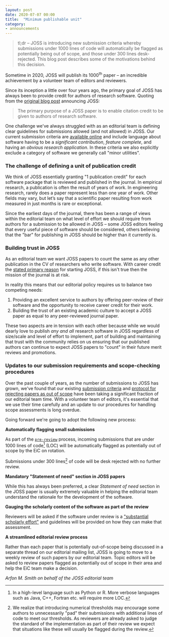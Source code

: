 ```yaml
---
layout: post
date: 2020-07-07 00:00
title:  "Minimum publishable unit"
category:
- announcements
---
```


> tl;dr – JOSS is introducing new submission criteria whereby submissions under 1000 lines of code will automatically be flagged as potentially being out of scope, and those under 300 lines desk-rejected. This blog post describes some of the motivations behind this decision.

Sometime in 2020, JOSS will publish its 1000<sup>th</sup> paper – an incredible achievement by a volunteer team of editors and reviewers.

Since its inception a little over four years ago, the primary goal of JOSS has always been to provide credit for authors of research software. Quoting from the [original blog post](https://www.arfon.org/announcing-the-journal-of-open-source-software) announcing JOSS:

> The primary purpose of a JOSS paper is to enable citation credit to be given to authors of research software.

One challenge we've always struggled with as an editorial team is defining clear guidelines for submissions allowed (and not allowed) in JOSS. Our current submission criteria are [available online](https://joss.readthedocs.io/en/latest/submitting.html) and include language about software having to be a _significant contribution_, _feature complete_, and having an _obvious research application_. In these criteria we also explicitly exclude a category of software we generally call "minor utilities".

### The challenge of defining a unit of publication credit

We think of JOSS essentially granting "1 publication credit" for each software package that is reviewed and published in the journal. In empirical research, a publication is often the result of years of work. In engineering research, rarely does a paper represent less than one year of work. Other fields may vary, but let’s say that a scientific paper resulting from work measured in just months is rare or exceptional. 

Since the earliest days of the journal, there has been a range of views within the editorial team on what level of effort we should require from authors for a submission to be allowed in JOSS – some JOSS editors feeling that every useful piece of software should be considered, others believing that the "bar" for publishing in JOSS should be higher than it currently is. 

### Building trust in JOSS

As an editorial team we want JOSS papers to count the same as any other publication in the CV of researchers who write software. With career credit the [stated primary reason](https://www.arfon.org/announcing-the-journal-of-open-source-software) for starting JOSS, if this isn't true then the mission of the journal is at risk.

In reality this means that our editorial policy requires us to balance two competing needs:

1. Providing an excellent service to authors by offering peer-review of their software and the opportunity to receive career credit for their work.
2. Building the trust of an existing academic culture to accept a JOSS paper as equal to any peer-reviewed journal paper. 

These two aspects are in tension with each other because while we would dearly love to publish _any and all_ research software in JOSS regardless of size/scale and level of effort to implement, part of building and maintaining that trust with the community relies on us ensuring that our published authors can continue to expect JOSS papers to "count" in their future merit reviews and promotions.

### Updates to our submission requirements and scope-checking procedures

Over the past couple of years, as the number of submissions to JOSS has grown, we've found that our existing [submission criteria](https://joss.readthedocs.io/en/latest/submitting.html) and [protocol for rejecting papers as out of scope](https://joss.readthedocs.io/en/latest/editing.html#rejecting-a-paper) have been taking a significant fraction of our editorial team time. With a volunteer team of editors, it's essential that we use their time carefully and an update to our procedures for handling scope assessments is long overdue.

Going forward we're going to adopt the following new process:

**Automatically flagging small submissions**

As part of the [`pre-review`](https://github.com/openjournals/joss-reviews/issues?q=is%3Aissue+is%3Aopen+label%3Apre-review) process, incoming submissions that are under 1000 lines of code[^1] (LOC) will be automatically flagged as potentially out of scope by the EiC on rotation.

Submissions under 300 lines[^2] of code will be desk rejected with no further review.

**Mandatory "Statement of need" section in JOSS papers**

While this has always been preferred, a clear _Statement of need_ section in the JOSS paper is usually extremely valuable in helping the editorial team understand the rationale for the development of the software.

**Gauging the scholarly content of the software as part of the review**

Reviewers will be asked if the software under review is a ["substantial scholarly effort"](https://joss.readthedocs.io/en/latest/submitting.html#substantial-scholarly-effort) and guidelines will be provided on how they can make that assessment.

**A streamlined editorial review process**

Rather than each paper that is potentially out-of-scope being discussed in a separate thread on our editorial mailing list, JOSS is going to move to a weekly review of such papers by our editorial team. Topic editors will be asked to review papers flagged as potentially out of scope in their area and help the EiC team make a decision.

_Arfon M. Smith on behalf of the JOSS editorial team_

[^1]: In a high-level language such as Python or R. More verbose languages such as Java, C++, Fortran etc. will require more LOC.  
[^2]: We realize that introducing numerical thresholds may encourage some authors to unnecessarily "pad" their submissions with additional lines of code to meet our thresholds. As reviewers are already asked to judge the standard of the implementation as part of their review we expect that situations like these will usually be flagged during the review.
